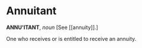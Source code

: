 # Annuitant

**ANNU'ITANT**, _noun_ \[See [[annuity]].\]

One who receives or is entitled to receive an annuity.